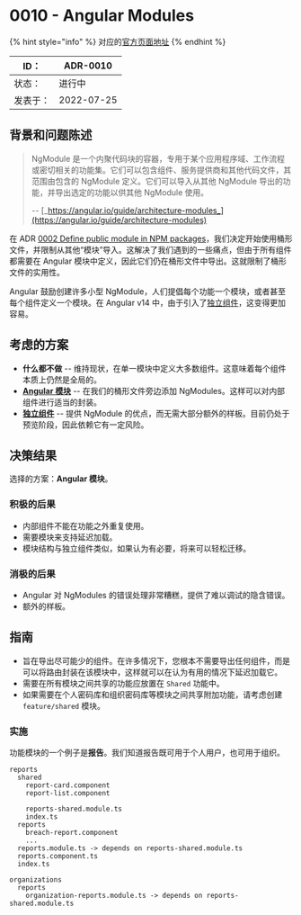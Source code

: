# 0010 - Angular Modules

{% hint style="info" %}
对应的[官方页面地址](https://contributing.bitwarden.com/architecture/adr/angular-ngmodules)
{% endhint %}

| ID：  | ADR-0010   |
| ---- | ---------- |
| 状态：  | 进行中        |
| 发表于： | 2022-07-25 |

## 背景和问题陈述​ <a href="#context-and-problem-statement" id="context-and-problem-statement"></a>

> NgModule 是一个内聚代码块的容器，专用于某个应用程序域、工作流程或密切相关的功能集。它们可以包含组件、服务提供商和其他代码文件，其范围由包含的 NgModule 定义。它们可以导入从其他 NgModule 导出的功能，并导出选定的功能以供其他 NgModule 使用。
>
> \-- [_https://angular.io/guide/architecture-modules_](https://angular.io/guide/architecture-modules)

在 ADR [0002 Define public module in NPM packages](https://contributing.bitwarden.com/architecture/adr/public-module-npm-packages)，我们决定开始使用桶形文件，并限制从其他“模块”导入。这解决了我们遇到的一些痛点，但由于所有组件都需要在 Angular 模块中定义，因此它们仍在桶形文件中导出。这就限制了桶形文件的实用性。

Angular 鼓励创建许多小型 NgModule，人们提倡每个功能一个模块，或者甚至每个组件定义一个模块。在 Angular v14 中，由于引入了[独立组件](https://angular.io/guide/standalone-components)，这变得更加容易。

## 考虑的方案​ <a href="#considered-options" id="considered-options"></a>

* **什么都不做** -- 维持现状，在单一模块中定义大多数组件。这意味着每个组件本质上仍然是全局的。
* [**Angular 模块**](https://angular.io/guide/architecture-modules) -- 在我们的桶形文件旁边添加 NgModules。这样可以对内部组件进行适当的封装。
* [**独立组件**](https://angular.io/guide/standalone-components) -- 提供 NgModule 的优点，而无需大部分额外的样板。目前仍处于预览阶段，因此依赖它有一定风险。

## 决策结果​ <a href="#decision-outcome" id="decision-outcome"></a>

选择的方案：**Angular 模块**。

### 积极的后果​ <a href="#positive-consequences" id="positive-consequences"></a>

* 内部组件不能在功能之外重复使用。
* 需要模块来支持延迟加载。
* 模块结构与独立组件类似，如果认为有必要，将来可以轻松迁移。

### 消极的后果​ <a href="#negative-consequences" id="negative-consequences"></a>

* Angular 对 NgModules 的错误处理非常糟糕，提供了难以调试的隐含错误。
* 额外的样板。

## 指南​ <a href="#guidelines" id="guidelines"></a>

* 旨在导出尽可能少的组件。在许多情况下，您根本不需要导出任何组件，而是可以将路由封装在该模块中，这样就可以在认为有用的情况下延迟加载它。
* 需要在所有模块之间共享的功能应放置在 `Shared` 功能中。
* 如果需要在个人密码库和组织密码库等模块之间共享附加功能，请考虑创建 `feature/shared` 模块。

### 实施 <a href="#implementation" id="implementation"></a>

功能模块的一个例子是**报告**。我们知道报告既可用于个人用户，也可用于组织。

```
reports
  shared
    report-card.component
    report-list.component

    reports-shared.module.ts
    index.ts
  reports
    breach-report.component
    ...
  reports.module.ts -> depends on reports-shared.module.ts
  reports.component.ts
  index.ts

organizations
  reports
    organization-reports.module.ts -> depends on reports-shared.module.ts
```
